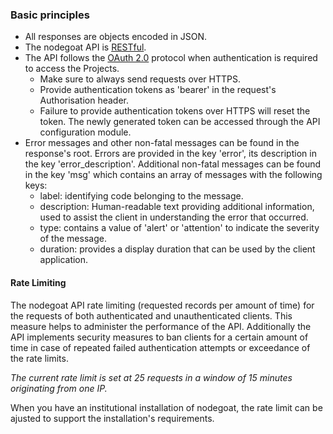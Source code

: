 ### Basic principles

*   All responses are objects encoded in JSON.
*   The nodegoat API is [RESTful](https://en.wikipedia.org/wiki/Representational_state_transfer).
*   The API follows the [OAuth 2.0](https://oauth.net/2/) protocol when authentication is required to access the Projects.
    *   Make sure to always send requests over HTTPS.
    *   Provide authentication tokens as 'bearer' in the request's Authorisation header.
    *   Failure to provide authentication tokens over HTTPS will reset the token. The newly generated token can be accessed through the API configuration module.
*   Error messages and other non-fatal messages can be found in the response's root. Errors are provided in the key 'error', its description in the key 'error_description'. Additional non-fatal messages can be found in the key 'msg' which contains an array of messages with the following keys:
    *   label: identifying code belonging to the message.
    *   description: Human-readable text providing additional information, used to assist the client in understanding the error that occurred.
    *   type: contains a value of 'alert' or 'attention' to indicate the severity of the message.
    *   duration: provides a display duration that can be used by the client application.

#### Rate Limiting

The nodegoat API rate limiting (requested records per amount of time) for the
requests of both authenticated and unauthenticated clients. This measure helps to administer the
performance of the API. Additionally the API implements security measures to ban clients for a
certain amount of time in case of repeated failed authentication attempts or exceedance of the rate
limits.

_The current rate limit is set at 25 requests in a window of 15 minutes originating from one IP._

When you have an institutional installation of nodegoat, the rate limit can be ajusted to support the installation's requirements.

